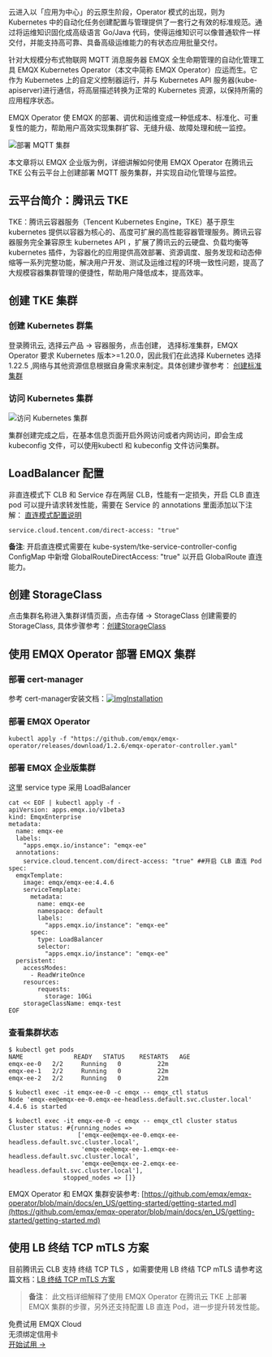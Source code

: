 云进入以「应用为中心」的云原生阶段，Operator 模式的出现，则为 Kubernetes 中的自动化任务创建配置与管理提供了一套行之有效的标准规范。通过将运维知识固化成高级语言 Go/Java 代码，使得运维知识可以像普通软件一样交付，并能支持高可靠、具备高级运维能力的有状态应用批量交付。

针对大规模分布式物联网 MQTT 消息服务器 EMQX 全生命期管理的自动化管理工具 EMQX Kubernetes Operator（本文中简称 EMQX Operator）应运而生。它作为 Kubernetes 上的自定义控制器运行，并与 Kubernetes API 服务器(kube-apiserver)进行通信，将高层描述转换为正常的 Kubernetes 资源，以保持所需的应用程序状态。

EMQX Operator 使 EMQX 的部署、调优和运维变成一种低成本、标准化、可重复性的能力，帮助用户高效实现集群扩容、无缝升级、故障处理和统一监控。

![部署 MQTT 集群](https://assets.emqx.com/images/08fc9081538630861caa91675ab9f579.png)

本文章将以 EMQX 企业版为例，详细讲解如何使用 EMQX Operator 在腾讯云 TKE 公有云平台上创建部署 MQTT 服务集群，并实现自动化管理与监控。

 
## 云平台简介：腾讯云 TKE

TKE：腾讯云容器服务（Tencent Kubernetes Engine，TKE）基于原生 kubernetes 提供以容器为核心的、高度可扩展的高性能容器管理服务。腾讯云容器服务完全兼容原生 kubernetes API ，扩展了腾讯云的云硬盘、负载均衡等 kubernetes 插件，为容器化的应用提供高效部署、资源调度、服务发现和动态伸缩等一系列完整功能，解决用户开发、测试及运维过程的环境一致性问题，提高了大规模容器集群管理的便捷性，帮助用户降低成本，提高效率。

 
## 创建 TKE 集群

### 创建 Kubernetes 群集

登录腾讯云, 选择云产品 -> 容器服务，点击创建， 选择标准集群，EMQX Operator 要求 Kubernetes 版本>=1.20.0，因此我们在此选择 Kubernetes 选择 1.22.5 ,网络与其他资源信息根据自身需求来制定。具体创建步骤参考： [创建标准集群](https://cloud.tencent.com/document/product/457/32189)

### 访问 Kubernetes 集群

![访问 Kubernetes 集群](https://assets.emqx.com/images/7e43db7341480071cec1ab09b6e9d95a.png)

集群创建完成之后，在基本信息页面开启外网访问或者内网访问，即会生成 kubeconfig 文件，可以使用kubectl 和 kubeconfig 文件访问集群。

 
## LoadBalancer 配置

非直连模式下 CLB 和 Service 存在两层 CLB，性能有一定损失，开启 CLB 直连 pod 可以提升请求转发性能，需要在 Service 的 annotations 里面添加以下注解： [直连模式配置说明](https://cloud.tencent.com/document/product/457/41897)

```
service.cloud.tencent.com/direct-access: "true" 
```

**备注**: 开启直连模式需要在 kube-system/tke-service-controller-config ConfigMap 中新增 GlobalRouteDirectAccess: "true" 以开启 GlobalRoute 直连能力。


## 创建 StorageClass

点击集群名称进入集群详情页面，点击存储 -> StorageClass 创建需要的StorageClass, 具体步骤参考：[创建StorageClass](https://console.cloud.tencent.com/tke2/cluster/sub/create/storage/sc?rid=16&clusterId=cls-mm0it4nz)

 
## 使用 EMQX Operator 部署 EMQX 集群

### 部署 cert-manager

参考 cert-manager安装文档：[![img](https://cert-manager.io/favicons/favicon-16x16.png)Installation](https://cert-manager.io/docs/installation/)

### 部署 EMQX Operator

```
kubectl apply -f "https://github.com/emqx/emqx-operator/releases/download/1.2.6/emqx-operator-controller.yaml"
```

### 部署 EMQX 企业版集群

这里 service type 采用 LoadBalancer

```
cat << EOF | kubectl apply -f -
apiVersion: apps.emqx.io/v1beta3
kind: EmqxEnterprise
metadata:
  name: emqx-ee
  labels:
    "apps.emqx.io/instance": "emqx-ee"
  annotations:
    service.cloud.tencent.com/direct-access: "true" ##开启 CLB 直连 Pod
spec:
  emqxTemplate:
    image: emqx/emqx-ee:4.4.6
    serviceTemplate:
      metadata:
        name: emqx-ee
        namespace: default
        labels:
          "apps.emqx.io/instance": "emqx-ee"
      spec:
        type: LoadBalancer
        selector:
          "apps.emqx.io/instance": "emqx-ee"
  persistent:
    accessModes: 
      - ReadWriteOnce
    resources:
        requests:
          storage: 10Gi 
    storageClassName: emqx-test
EOF
``` 

### 查看集群状态

```
$ kubectl get pods  
NAME              READY   STATUS    RESTARTS   AGE  
emqx-ee-0   2/2     Running   0          22m  
emqx-ee-1   2/2     Running   0          22m  
emqx-ee-2   2/2     Running   0          22m  

$ kubectl exec -it emqx-ee-0 -c emqx -- emqx_ctl status  
Node 'emqx-ee@emqx-ee-0.emqx-ee-headless.default.svc.cluster.local' 4.4.6 is started  

$ kubectl exec -it emqx-ee-0 -c emqx -- emqx_ctl cluster status  
Cluster status: #{running_nodes =>
                   ['emqx-ee@emqx-ee-0.emqx-ee-headless.default.svc.cluster.local',
                    'emqx-ee@emqx-ee-1.emqx-ee-headless.default.svc.cluster.local',
                    'emqx-ee@emqx-ee-2.emqx-ee-headless.default.svc.cluster.local'],
               stopped_nodes => []}
```

EMQX Operator 和 EMQX 集群安装参考: [https://github.com/emqx/emqx-operator/blob/main/docs/en_US/getting-started/getting-started.md](https://github.com/emqx/emqx-operator/blob/main/docs/en_US/getting-started/getting-started.md)

 
## 使用 LB 终结 TCP mTLS 方案

目前腾讯云 CLB 支持 终结 TCP TLS ，如需要使用 LB 终结 TCP mTLS 请参考这篇文档：[LB 终结 TCP mTLS 方案](https://github.com/emqx/emqx-operator/discussions/312)

> **备注**： 此文档详细解释了使用 EMQX Operator 在腾讯云 TKE 上部署 EMQX 集群的步骤，另外还支持配置 LB 直连 Pod，进一步提升转发性能。



<section class="promotion">
    <div>
        免费试用 EMQX Cloud
        <div class="is-size-14 is-text-normal has-text-weight-normal">无须绑定信用卡</div>
    </div>
    <a href="https://accounts-zh.emqx.com/signup?continue=https://cloud.emqx.com/console/deployments/0?oper=new" class="button is-gradient px-5">开始试用 →</a>
</section>
